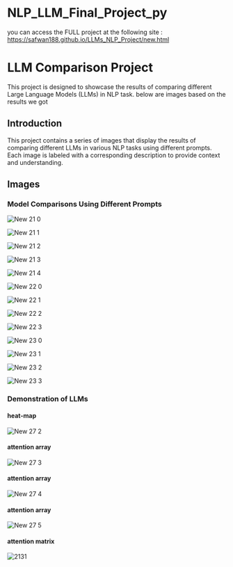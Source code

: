 ﻿# NLP_LLM_Final_Project_py
you can access the FULL project at the following site : https://safwan188.github.io/LLMs_NLP_Project/new.html
# LLM Comparison Project

This project is designed to showcase the results of comparing different Large Language Models (LLMs) in  NLP task.
below are images based on the results we got

## Introduction

This project contains a series of images that display the results of comparing different LLMs in various NLP tasks using different prompts. Each image is labeled with a corresponding description to provide context and understanding.

## Images

###  Model Comparisons Using Different Prompts

![New 21 0](./new_files/new_21_0.png)

![New 21 1](./new_files/new_21_1.png)

![New 21 2](./new_files/new_21_2.png)

![New 21 3](./new_files/new_21_3.png)

![New 21 4](./new_files/new_21_4.png)



![New 22 0](./new_files/new_22_0.png)

![New 22 1](./new_files/new_22_1.png)

![New 22 2](./new_files/new_22_2.png)

![New 22 3](./new_files/new_22_3.png)


![New 23 0](./new_files/new_23_0.png)

![New 23 1](./new_files/new_23_1.png)

![New 23 2](./new_files/new_23_2.png)

![New 23 3](./new_files/new_23_3.png)

###  Demonstration of LLMs

#### heat-map
![New 27 2](./new_files/new_27_2.png)

#### attention array
![New 27 3](./new_files/new_27_3.png)

#### attention array
![New 27 4](./new_files/new_27_4.png)

#### attention array
![New 27 5](./new_files/new_27_5.png)
#### attention matrix 
![2131](./new_files/2131.png)


